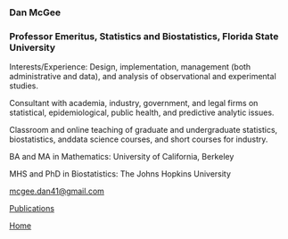 
<h3>Dan McGee</h3>
<h3>Professor Emeritus, Statistics and Biostatistics, Florida State University</h3>
					
Interests/Experience: Design, implementation, management (both administrative and data), and analysis of observational and experimental studies.
				
Consultant with academia, industry, government, and legal firms on statistical, epidemiological,  public health, and predictive analytic issues. 
					
Classroom and online teaching of graduate and undergraduate statistics, biostatistics, anddata science courses, and short courses for industry.
					
					
BA and MA in Mathematics: University of California, Berkeley  

MHS and PhD in Biostatistics: The Johns Hopkins University  

mcgee.dan41@gmail.com 

[Publications](https://scholar.google.com/citations?hl=en&user=_J0H3wgAAAAJ)

[Home](https://danmcgeesr.github.io/Biostat/)


					
					
